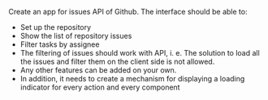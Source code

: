 Create an app for issues API of Github. 
The interface should be able to:
* Set up the repository
* Show the list of repository issues
* Filter tasks by assignee
* The filtering of issues should work with API, i. e. The solution to load all the issues and filter them on the client side is not allowed.
* Any other features can be added on your own.
* In addition, it needs to create a mechanism for displaying a loading indicator for every action and every component
